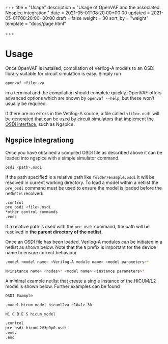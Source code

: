 +++
title = "Usage"
description = "Usage of OpenVAF and the associated Ngspice integration."
date = 2021-05-01T08:20:00+00:00
updated = 2021-05-01T08:20:00+00:00
draft = false
weight = 30
sort_by = "weight"
template = "docs/page.html"

+++

# Usage

Once OpenVAF is installed, compilation of Verilog-A models to an OSDI library suitable for circuit simulation is easy. 
Simply run 

``` bash
openvaf <file>.va
``` 

in a terminal and the compilation should complete quickly.
OpenVAF offers advanced options which are shown by `openvaf --help`, but these won't usually be required.

If there are no errors in the Verilog-A source, a file called `<file>.osdi` will be generated that can be used by 
circuit simulators that implement the [OSDI interface](../../details/osdi), such as Ngspice.


## Ngspice Integrationg 

Once you have obtained a compiled OSDI file as described above it can be loaded into ngspice with a simple simulator command.

```bash
osdi <path>.osdi
```

If the path specified is a relative path like `folder/example.osdi` it will be resolved in current working directory.
To load a model within a netlist the `pre_osdi` command must be used to ensure the model is loaded before the netlist is resolved:

```bash
.control
pre_osdi <file>.osdi
*other control commands
.endc
```

If a relative path is used with the `pre_osdi` command, the path will be resolved in **the parent directory of the netlist**.
<!--Ngspice will look for the **osdi** in the path specified via the **pre_osdi** command. 
The path can be either absolute, or relative to the current working directory. -->

Once an OSDI file has been loaded, Verilog-A modules can be initiated in a netlist as shown below.
Note that the `N` prefix is important for the device name to ensure correct behaviour.

```bash
.model <model name> <Verilog-A module name> <model parameters>*

N<instance name> <nodes>* <model name> <instance parameters>*
```

A minimal example netlist that create a single instance of the HICUM/L2 model is shown below.
Further examples can be found 

```bash
OSDI Example

.model hicum_model hicuml2va c10=1e-30

N1 C B E S hicum_model

.control
pre_osdi hicumL2V3p0p0.osdi
.endc
.end
```


